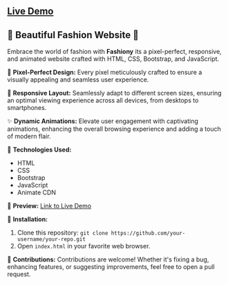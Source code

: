## [Live Demo](https://ibrahim-nagnur.github.io/fashion-website/)

## 💃 Beautiful Fashion Website 🌟

Embrace the world of fashion with **Fashiony** its a pixel-perfect, responsive, and animated website crafted with HTML, CSS, Bootstrap, and JavaScript.

🎨 **Pixel-Perfect Design:** Every pixel meticulously crafted to ensure a visually appealing and seamless user experience.

📱 **Responsive Layout:** Seamlessly adapt to different screen sizes, ensuring an optimal viewing experience across all devices, from desktops to smartphones.

✨ **Dynamic Animations:** Elevate user engagement with captivating animations, enhancing the overall browsing experience and adding a touch of modern flair.

🚀 **Technologies Used:**
- HTML
- CSS
- Bootstrap
- JavaScript
- Animate CDN

👀 **Preview:** [Link to Live Demo](https://ibrahim-nagnur.github.io/fashion-website/)

🔧 **Installation:**
1. Clone this repository: `git clone https://github.com/your-username/your-repo.git`
2. Open `index.html` in your favorite web browser.

🌟 **Contributions:**
Contributions are welcome! Whether it's fixing a bug, enhancing features, or suggesting improvements, feel free to open a pull request.
